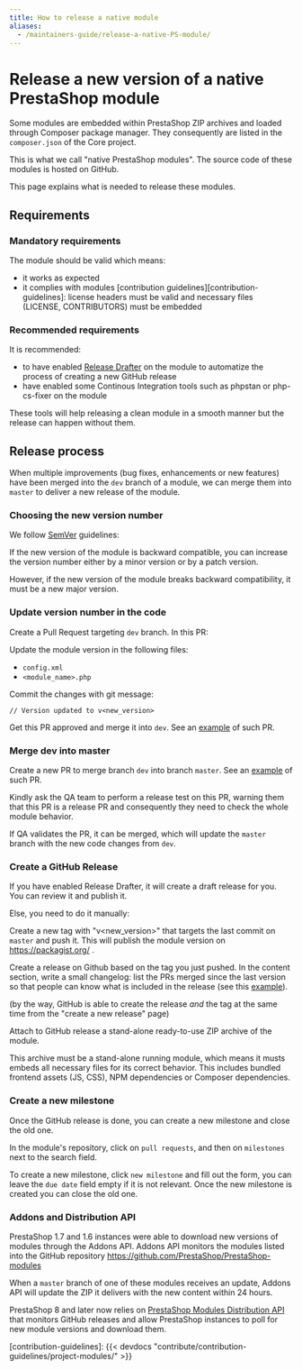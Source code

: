 ```yaml
---
title: How to release a native module
aliases:
  - /maintainers-guide/release-a-native-PS-module/
---
```


# Release a new version of a native PrestaShop module

Some modules are embedded within PrestaShop ZIP archives and loaded through Composer package manager. They consequently are listed in the `composer.json` of the Core project.

This is what we call "native PrestaShop modules". The source code of these modules is hosted on GitHub.

This page explains what is needed to release these modules.

## Requirements

### Mandatory requirements

The module should be valid which means:

- it works as expected
- it complies with modules [contribution guidelines][contribution-guidelines]: license headers must be valid and necessary files (LICENSE, CONTRIBUTORS) must be embedded

### Recommended requirements

It is recommended:

- to have enabled [Release Drafter](https://github.com/release-drafter/release-drafter) on the module to automatize the process of creating a new GitHub release
- have enabled some Continous Integration tools such as phpstan or php-cs-fixer on the module

These tools will help releasing a clean module in a smooth manner but the release can happen without them.

## Release process


When multiple improvements (bug fixes, enhancements or new features) have been merged into the `dev` branch of a module, we can merge them into `master` to deliver a new release of the module.

### Choosing the new version number

We follow [SemVer](https://semver.org/) guidelines:

If the new version of the module is backward compatible, you can increase the version number either by a minor version or by a patch version.

However, if the new version of the module breaks backward compatibility, it must be a new major version.

### Update version number in the code

Create a Pull Request targeting `dev` branch. In this PR:

Update the module version in the following files:

- `config.xml`
- `<module_name>.php`

Commit the changes with git message:
```
// Version updated to v<new_version>
```
Get this PR approved and merge it into `dev`. See an [example](https://github.com/PrestaShop/ps_shoppingcart/pull/50/) of such PR. 

### Merge dev into master

Create a new PR to merge branch `dev` into branch `master`. See an [example](https://github.com/PrestaShop/ps_shoppingcart/pull/51) of such PR.

Kindly ask the QA team to perform a release test on this PR, warning them that this PR is a release PR and consequently they need to check the whole module behavior.

If QA validates the PR, it can be merged, which will update the `master` branch with the new code changes from `dev`.

### Create a GitHub Release

If you have enabled Release Drafter, it will create a draft release for you. You can review it and publish it.

Else, you need to do it manually:

Create a new tag with "v<new_version>" that targets the last commit on `master` and push it. This will publish the module version on https://packagist.org/ .

Create a release on Github based on the tag you just pushed.
In the content section, write a small changelog: list the PRs merged since the last version so that people can know what is included in the release (see this [example](https://github.com/PrestaShop/ps_shoppingcart/releases/tag/v2.0.3)).

(by the way, GitHub is able to create the release _and_ the tag at the same time from the "create a new release" page)

Attach to GitHub release a stand-alone ready-to-use ZIP archive of the module.

This archive must be a stand-alone running module, which means it musts embeds all necessary files for its correct behavior. This includes bundled frontend assets (JS, CSS), NPM dependencies or Composer dependencies.

### Create a new milestone

Once the GitHub release is done, you can create a new milestone and close the old one.

In the module's repository, click on `pull requests`, and then on `milestones` next to the search field.

To create a new milestone, click `new milestone` and fill out the form, you can leave the `due date` field empty if it is not relevant. Once the new milestone is created you can close the old one.

### Addons and Distribution API

PrestaShop 1.7 and 1.6 instances were able to download new versions of modules through the Addons API. Addons API monitors the modules listed into the GitHub repository https://github.com/PrestaShop/PrestaShop-modules

When a `master` branch of one of these modules receives an update, Addons API will update the ZIP it delivers with the new content within 24 hours.

PrestaShop 8 and later now relies on [PrestaShop Modules Distribution API](https://github.com/PrestaShop/distribution-api) that monitors GitHub releases and allow PrestaShop instances to poll for new module versions and download them.

[contribution-guidelines]: {{< devdocs "contribute/contribution-guidelines/project-modules/" >}}
